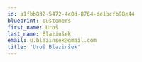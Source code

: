 ```yaml
---
id: a1fbb832-5472-4c0d-8764-de1bcfb98e44
blueprint: customers
first_name: Uroš
last_name: Blazinšek
email: u.blazinsek@gmail.com
title: 'Uroš Blazinšek'
---
```

